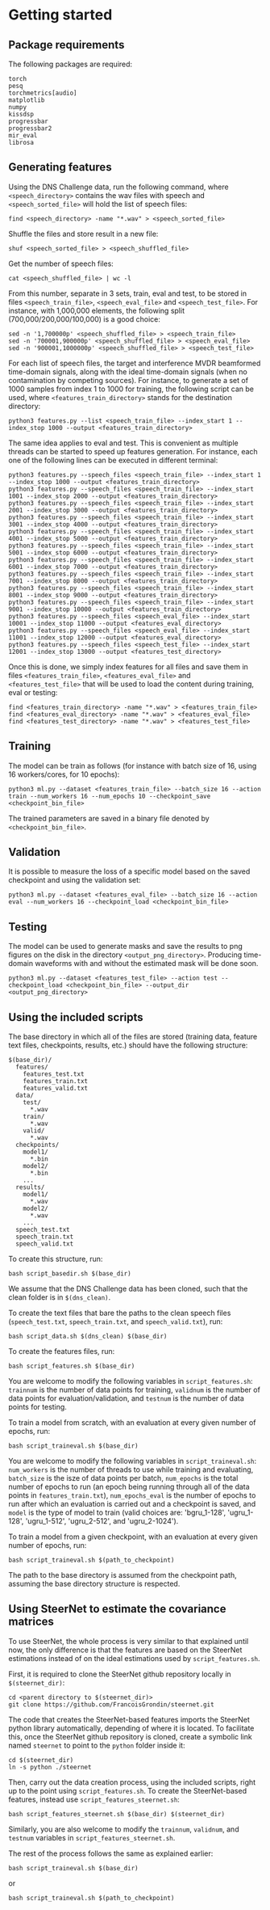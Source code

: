 # Getting started

## Package requirements

The following packages are required:

```
torch
pesq
torchmetrics[audio]
matplotlib
numpy
kissdsp
progressbar
progressbar2
mir_eval
librosa
```

[comment]: <> (pypesq)
[comment]: <> (pystoi)

## Generating features

Using the DNS Challenge data, run the following command, where `<speech_directory>` contains the wav files with speech and `<speech_sorted_file>` will hold the list of speech files:

```
find <speech_directory> -name "*.wav" > <speech_sorted_file>
```

Shuffle the files and store result in a new file:

```
shuf <speech_sorted_file> > <speech_shuffled_file>
```

Get the number of speech files:

```
cat <speech_shuffled_file> | wc -l
```

From this number, separate in 3 sets, train, eval and test, to be stored in files `<speech_train_file>`, `<speech_eval_file>` and `<speech_test_file>`. For instance, with 1,000,000 elements, the following split (700,000/200,000/100,000) is a good choice:

```
sed -n '1,700000p' <speech_shuffled_file> > <speech_train_file>
sed -n '700001,900000p' <speech_shuffled_file> > <speech_eval_file>
sed -n '900001,1000000p' <speech_shuffled_file> > <speech_test_file>
```

For each list of speech files, the target and interference MVDR beamformed time-domain signals, along with the ideal time-domain signals (when no contamination by competing sources). For instance, to generate a set of 1000 samples from index 1 to 1000 for training, the following script can be used, where `<features_train_directory>` stands for the destination directory:

```
python3 features.py --list <speech_train_file> --index_start 1 --index_stop 1000 --output <features_train_directory>
```

The same idea applies to eval and test. This is convenient as multiple threads can be started to speed up features generation. For instance, each one of the following lines can be executed in different terminal:

```
python3 features.py --speech_files <speech_train_file> --index_start 1 --index_stop 1000 --output <features_train_directory>
python3 features.py --speech_files <speech_train_file> --index_start 1001 --index_stop 2000 --output <features_train_directory>
python3 features.py --speech_files <speech_train_file> --index_start 2001 --index_stop 3000 --output <features_train_directory>
python3 features.py --speech_files <speech_train_file> --index_start 3001 --index_stop 4000 --output <features_train_directory>
python3 features.py --speech_files <speech_train_file> --index_start 4001 --index_stop 5000 --output <features_train_directory>
python3 features.py --speech_files <speech_train_file> --index_start 5001 --index_stop 6000 --output <features_train_directory>
python3 features.py --speech_files <speech_train_file> --index_start 6001 --index_stop 7000 --output <features_train_directory>
python3 features.py --speech_files <speech_train_file> --index_start 7001 --index_stop 8000 --output <features_train_directory>
python3 features.py --speech_files <speech_train_file> --index_start 8001 --index_stop 9000 --output <features_train_directory>
python3 features.py --speech_files <speech_train_file> --index_start 9001 --index_stop 10000 --output <features_train_directory>
python3 features.py --speech_files <speech_eval_file> --index_start 10001 --index_stop 11000 --output <features_eval_directory>
python3 features.py --speech_files <speech_eval_file> --index_start 11001 --index_stop 12000 --output <features_eval_directory>
python3 features.py --speech_files <speech_test_file> --index_start 12001 --index_stop 13000 --output <features_test_directory>
```

Once this is done, we simply index features for all files and save them in files `<features_train_file>`, `<features_eval_file>` and `<features_test_file>` that will be used to load the content during training, eval or testing:

```
find <features_train_directory> -name "*.wav" > <features_train_file>
find <features_eval_directory> -name "*.wav" > <features_eval_file>
find <features_test_directory> -name "*.wav" > <features_test_file>
```

## Training

The model can be train as follows (for instance with batch size of 16, using 16 workers/cores, for 10 epochs):

```
python3 ml.py --dataset <features_train_file> --batch_size 16 --action train --num_workers 16 --num_epochs 10 --checkpoint_save <checkpoint_bin_file>
```

The trained parameters are saved in a binary file denoted by `<checkpoint_bin_file>`.

## Validation

It is possible to measure the loss of a specific model based on the saved checkpoint and using the validation set:

```
python3 ml.py --dataset <features_eval_file> --batch_size 16 --action eval --num_workers 16 --checkpoint_load <checkpoint_bin_file>
```

## Testing

The model can be used to generate masks and save the results to png figures on the disk in the directory `<output_png_directory>`. Producing time-domain waveforms with and without the estimated mask will be done soon.

```
python3 ml.py --dataset <features_test_file> --action test --checkpoint_load <checkpoint_bin_file> --output_dir <output_png_directory>
```

## Using the included scripts

The base directory in which all of the files are stored (training data, feature text files, checkpoints, results, etc.) should have the following structure:

```
$(base_dir)/
  features/
    features_test.txt
    features_train.txt
    features_valid.txt
  data/
    test/
      *.wav
    train/
      *.wav
    valid/
      *.wav
  checkpoints/
    model1/
      *.bin
    model2/
      *.bin
    ...
  results/
    model1/
      *.wav
    model2/
      *.wav
    ...
  speech_test.txt
  speech_train.txt
  speech_valid.txt
```

To create this structure, run:
```
bash script_basedir.sh $(base_dir)
```

We assume that the DNS Challenge data has been cloned, such that the clean folder is in `$(dns_clean)`.

To create the text files that bare the paths to the clean speech files (`speech_test.txt`, `speech_train.txt`, and `speech_valid.txt`), run:
```
bash script_data.sh $(dns_clean) $(base_dir)
```

To create the features files, run:
```
bash script_features.sh $(base_dir)
```

You are welcome to modify the following variables in `script_features.sh`: `trainnum` is the number of data points for training, `validnum` is the number of data points for evaluation/validation, and `testnum` is the number of data points for testing.

To train a model from scratch, with an evaluation at every given number of epochs, run:
```
bash script_traineval.sh $(base_dir)
```

You are welcome to modify the following variables in `script_traineval.sh`: `num_workers` is the number of threads to use while training and evaluating, `batch_size` is the isze of data points per batch, `num_epochs` is the total number of epochs to run (an epoch being running through all of the data points in `features_train.txt`), `num_epochs_eval` is the number of epochs to run after which an evaluation is carried out and a checkpoint is saved, and `model` is the type of model to train (valid choices are: 'bgru_1-128', 'ugru_1-128', 'ugru_1-512', 'ugru_2-512', and 'ugru_2-1024').

To train a model from a given checkpoint, with an evaluation at every given number of epochs, run:
```
bash script_traineval.sh $(path_to_checkpoint)
```

The path to the base directory is assumed from the checkpoint path, assuming the base directory structure is respected.

## Using SteerNet to estimate the covariance matrices

To use SteerNet, the whole process is very similar to that explained until now, the only difference is that the features are based on the SteerNet estimations instead of on the ideal estimations used by `script_features.sh`.

First, it is required to clone the SteerNet github repository locally in `$(steernet_dir)`:
```
cd <parent directory to $(steernet_dir)>
git clone https://github.com/FrancoisGrondin/steernet.git
```

The code that creates the SteerNet-based features imports the SteerNet python library automatically, depending of where it is located. To facilitate this, once the SteerNet github repository is cloned, create a symbolic link named `steernet` to point to the `python` folder inside it:
```
cd $(steernet_dir)
ln -s python ./steernet
```

Then, carry out the data creation process, using the included scripts, right up to the point using `script_features.sh`. To create the SteerNet-based features, instead use `script_features_steernet.sh`:
```
bash script_features_steernet.sh $(base_dir) $(steernet_dir)
```

Similarly, you are also welcome to modify the `trainnum`, `validnum`, and `testnum` variables in `script_features_steernet.sh`.

The rest of the process follows the same as explained earlier:
```
bash script_traineval.sh $(base_dir)
```

or 
```
bash script_traineval.sh $(path_to_checkpoint)
```

